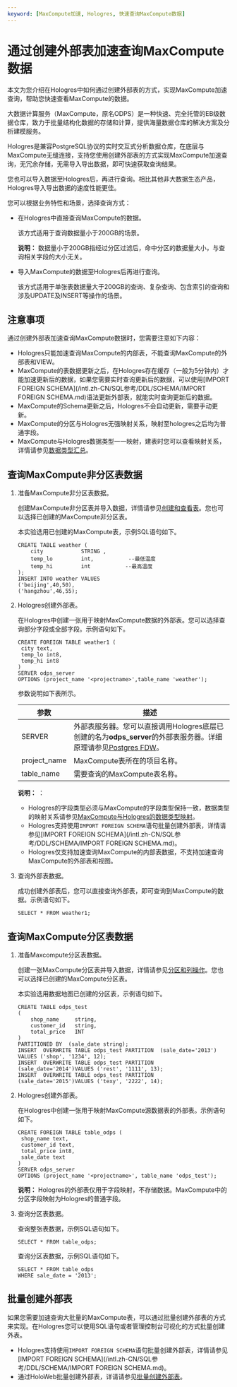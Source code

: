 ```yaml
---
keyword: [MaxCompute加速, Hologres, 快速查询MaxCompute数据]
---
```


# 通过创建外部表加速查询MaxCompute数据

本文为您介绍在Hologres中如何通过创建外部表的方式，实现MaxCompute加速查询，帮助您快速查看MaxCompute的数据。

大数据计算服务（MaxCompute，原名ODPS）是一种快速、完全托管的EB级数据仓库，致力于批量结构化数据的存储和计算，提供海量数据仓库的解决方案及分析建模服务。

Hologres是兼容PostgreSQL协议的实时交互式分析数据仓库，在底层与MaxCompute无缝连接，支持您使用创建外部表的方式实现MaxCompute加速查询，无冗余存储，无需导入导出数据，即可快速获取查询结果。

您也可以导入数据至Hologres后，再进行查询。相比其他非大数据生态产品，Hologres导入导出数据的速度性能更佳。

您可以根据业务特性和场景，选择查询方式：

-   在Hologres中直接查询MaxCompute的数据。

    该方式适用于查询数据量小于200GB的场景。

    **说明：** 数据量小于200GB指经过分区过滤后，命中分区的数据量大小，与查询相关字段的大小无关。

-   导入MaxCompute的数据至Hologres后再进行查询。

    该方式适用于单张表数据量大于200GB的查询、复杂查询、包含索引的查询和涉及UPDATE及INSERT等操作的场景。


## 注意事项

通过创建外部表加速查询MaxCompute数据时，您需要注意如下内容：

-   Hologres只能加速查询MaxCompute的内部表，不能查询MaxCompute的外部表和VIEW。
-   MaxCompute的表数据更新之后，在Hologres存在缓存（一般为5分钟内）才能加速更新后的数据，如果您需要实时查询更新后的数据，可以使用[IMPORT FOREIGN SCHEMA](/intl.zh-CN/SQL参考/DDL/SCHEMA/IMPORT FOREIGN SCHEMA.md)语法更新外部表，就能实时查询更新后的数据。
-   MaxCompute的Schema更新之后，Hologres不会自动更新，需要手动更新。
-   MaxCompute的分区与Hologres无强映射关系，映射至hologres之后均为普通字段。
-   MaxCompute与Hologres数据类型一一映射，建表时您可以查看映射关系，详情请参见[数据类型汇总](/intl.zh-CN/SQL参考/数据类型/数据类型汇总.md)。

## 查询MaxCompute非分区表数据

1.  准备MaxCompute非分区表数据。

    创建MaxCompute非分区表并导入数据，详情请参见[创建和查看表](/intl.zh-CN/快速入门/创建和查看表.md)。您也可以选择已创建的MaxCompute非分区表。

    本实验选用已创建的MaxCompute表，示例SQL语句如下。

    ```
    CREATE TABLE weather (
        city            STRING ,
        temp_lo         int,           --最低温度
        temp_hi         int           --最高温度
    );
    INSERT INTO weather VALUES 
    ('beijing',40,50),
    ('hangzhou',46,55);
    ```

2.  Hologres创建外部表。

    在Hologres中创建一张用于映射MaxCompute数据的外部表。您可以选择查询部分字段或全部字段。示例语句如下。

    ```
    CREATE FOREIGN TABLE weather1 (
     city text,
     temp_lo int8,
     temp_hi int8
    )
    SERVER odps_server
    OPTIONS (project_name '<projectname>',table_name 'weather');
    ```

    参数说明如下表所示。

    |参数|描述|
    |--|--|
    |SERVER|外部表服务器。您可以直接调用Hologres底层已创建的名为**odps\_server**的外部表服务器。详细原理请参见[Postgres FDW](https://www.postgresql.org/docs/11/postgres-fdw.html?spm=a2c4g.11186623.2.11.7e476020Gyif3k)。 |
    |project\_name|MaxCompute表所在的项目名称。|
    |table\_name|需要查询的MaxCompute表名称。|

    **说明：** ：

    -   Hologres的字段类型必须与MaxCompute的字段类型保持一致，数据类型的映射关系请参见[MaxCompute与Hologres的数据类型映射](/intl.zh-CN/SQL参考/数据类型/数据类型汇总.mdsection_w14_cec_th7)。
    -   Hologres支持使用`IMPORT FOREIGN SCHEMA`语句批量创建外部表，详情请参见[IMPORT FOREIGN SCHEMA](/intl.zh-CN/SQL参考/DDL/SCHEMA/IMPORT FOREIGN SCHEMA.md)。
    -   Hologres仅支持加速查询MaxCompute的内部表数据，不支持加速查询MaxCompute的外部表和视图。
3.  查询外部表数据。

    成功创建外部表后，您可以直接查询外部表，即可查询到MaxCompute的数据。示例语句如下。

    ```
    SELECT * FROM weather1;
    ```


## 查询MaxCompute分区表数据

1.  准备Maxcompute分区表数据。

    创建一张MaxCompute分区表并导入数据，详情请参见[分区和列操作](/intl.zh-CN/开发/SQL及函数/DDL语句/分区和列操作.md)。您也可以选择已创建的MaxCompute分区表。

    本实验选用数据地图已创建的分区表，示例语句如下。

    ```
    CREATE TABLE odps_test
    (
        shop_name     string,
        customer_id   string,
        total_price   INT 
    )
    PARTITIONED BY  (sale_date string);
    INSERT  OVERWRITE TABLE odps_test PARTITION  (sale_date='2013') VALUES ('shop', '1234', 12);
    INSERT  OVERWRITE TABLE odps_test PARTITION  (sale_date='2014')VALUES ('rest', '1111', 13);
    INSERT  OVERWRITE TABLE odps_test PARTITION (sale_date='2015')VALUES ('texy', '2222', 14);
    ```

2.  Hologres创建外部表。

    在Hologres中创建一张用于映射MaxCompute源数据表的外部表。示例语句如下。

    ```
    CREATE FOREIGN TABLE table_odps (
     shop_name text,
     customer_id text,
     total_price int8,
     sale_date text
    )
    SERVER odps_server
    OPTIONS (project_name '<projectname>', table_name 'odps_test');
    ```

    **说明：** Hologres的外部表仅用于字段映射，不存储数据。MaxCompute中的分区字段映射为Hologres的普通字段。

3.  查询分区表数据。

    查询整张表数据，示例SQL语句如下。

    ```
    SELECT * FROM table_odps;
    ```

    查询分区表数据，示例SQL语句如下。

    ```
    SELECT * FROM table_odps 
    WHERE sale_date = '2013';
    ```


## 批量创建外部表

如果您需要加速查询大批量的MaxCompute表，可以通过批量创建外部表的方式来实现。在Hologres您可以使用SQL语句或者管理控制台可视化的方式批量创建外表。

-   Hologres支持使用`IMPORT FOREIGN SCHEMA`语句批量创建外部表，详情请参见[IMPORT FOREIGN SCHEMA](/intl.zh-CN/SQL参考/DDL/SCHEMA/IMPORT FOREIGN SCHEMA.md)。
-   通过HoloWeb批量创建外部表，详请请参见[批量创建外部表](/intl.zh-CN/连接开发工具/HoloWeb/连接管理/MaxCompute加速/批量创建外部表.md)。

